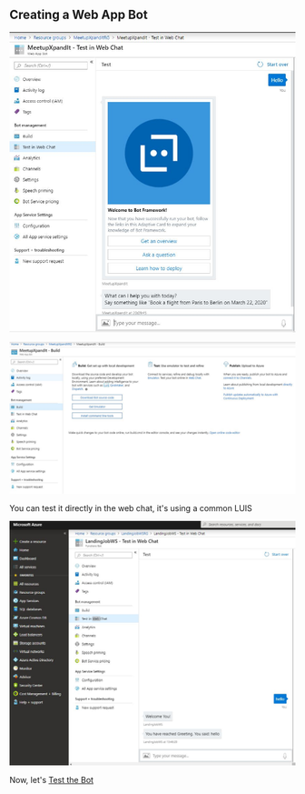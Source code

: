 ## Creating a Web App Bot




![create bot](screens/WebAppBot/4.JPG)

![create bot](screens/WebAppBot/5.JPG)



You can test it directly in the web chat, it's using a common LUIS

![web chat](screens/1_1_2-CreateFunctionBot_chat.jpg)

Now, let's [Test the Bot](https://github.com/xpandit/landingjobs_cognitiveservices/blob/master/CreateIntent.md)